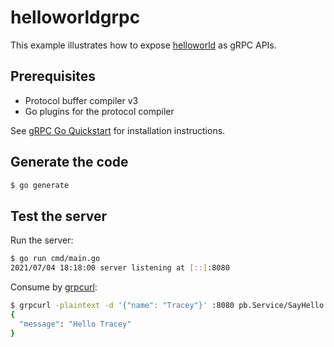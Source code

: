# helloworldgrpc

This example illustrates how to expose [helloworld][1] as gRPC APIs.


## Prerequisites

- Protocol buffer compiler v3
- Go plugins for the protocol compiler

See [gRPC Go Quickstart][2] for installation instructions.


## Generate the code

```bash
$ go generate
```

## Test the server

Run the server:

```bash
$ go run cmd/main.go
2021/07/04 18:18:00 server listening at [::]:8080
```

Consume by [grpcurl][3]:

```bash
$ grpcurl -plaintext -d '{"name": "Tracey"}' :8080 pb.Service/SayHello
{
  "message": "Hello Tracey"
}
```


[1]: https://github.com/RussellLuo/kok/tree/master/examples/helloworld
[2]: http://www.grpc.io/docs/quickstart/go.html#prerequisites
[3]: https://github.com/fullstorydev/grpcurl